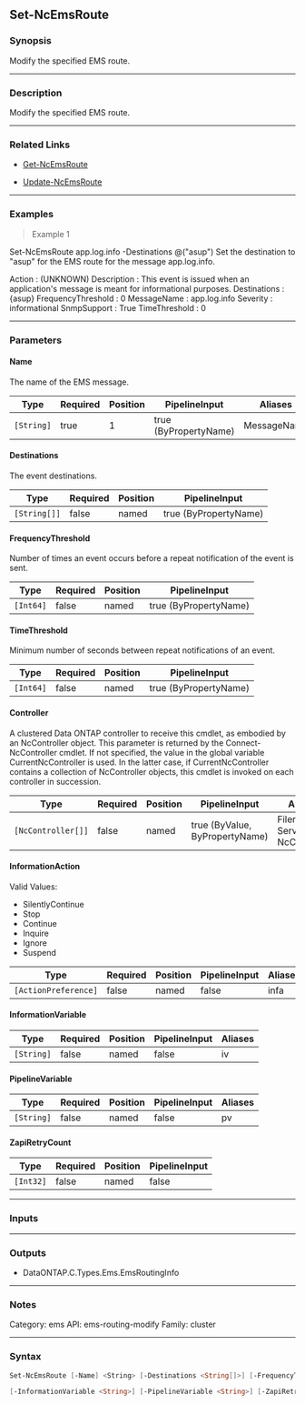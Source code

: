 Set-NcEmsRoute
--------------

### Synopsis
Modify the specified EMS route.

---

### Description

Modify the specified EMS route.

---

### Related Links
* [Get-NcEmsRoute](Get-NcEmsRoute)

* [Update-NcEmsRoute](Update-NcEmsRoute)

---

### Examples
> Example 1

Set-NcEmsRoute app.log.info -Destinations @("asup")
Set the destination to "asup" for the EMS route for the message app.log.info.

Action                      : (UNKNOWN)
Description                 : This event is issued when an application's message is meant for informational purposes.
Destinations                : {asup}
FrequencyThreshold          : 0
MessageName                 : app.log.info
Severity                    : informational
SnmpSupport                 : True
TimeThreshold               : 0

---

### Parameters
#### **Name**
The name of the EMS message.

|Type      |Required|Position|PipelineInput        |Aliases    |
|----------|--------|--------|---------------------|-----------|
|`[String]`|true    |1       |true (ByPropertyName)|MessageName|

#### **Destinations**
The event destinations.

|Type        |Required|Position|PipelineInput        |
|------------|--------|--------|---------------------|
|`[String[]]`|false   |named   |true (ByPropertyName)|

#### **FrequencyThreshold**
Number of times an event occurs before a repeat notification of the event is sent.

|Type     |Required|Position|PipelineInput        |
|---------|--------|--------|---------------------|
|`[Int64]`|false   |named   |true (ByPropertyName)|

#### **TimeThreshold**
Minimum number of seconds between repeat notifications of an event.

|Type     |Required|Position|PipelineInput        |
|---------|--------|--------|---------------------|
|`[Int64]`|false   |named   |true (ByPropertyName)|

#### **Controller**
A clustered Data ONTAP controller to receive this cmdlet, as embodied by an NcController object.  This parameter is returned by the Connect-NcController cmdlet.  If not specified, the value in the global variable CurrentNcController is used.  In the latter case, if CurrentNcController contains a collection of NcController objects, this cmdlet is invoked on each controller in succession.

|Type              |Required|Position|PipelineInput                 |Aliases                          |
|------------------|--------|--------|------------------------------|---------------------------------|
|`[NcController[]]`|false   |named   |true (ByValue, ByPropertyName)|Filer<br/>Server<br/>NcController|

#### **InformationAction**

Valid Values:

* SilentlyContinue
* Stop
* Continue
* Inquire
* Ignore
* Suspend

|Type                |Required|Position|PipelineInput|Aliases|
|--------------------|--------|--------|-------------|-------|
|`[ActionPreference]`|false   |named   |false        |infa   |

#### **InformationVariable**

|Type      |Required|Position|PipelineInput|Aliases|
|----------|--------|--------|-------------|-------|
|`[String]`|false   |named   |false        |iv     |

#### **PipelineVariable**

|Type      |Required|Position|PipelineInput|Aliases|
|----------|--------|--------|-------------|-------|
|`[String]`|false   |named   |false        |pv     |

#### **ZapiRetryCount**

|Type     |Required|Position|PipelineInput|
|---------|--------|--------|-------------|
|`[Int32]`|false   |named   |false        |

---

### Inputs

---

### Outputs
* DataONTAP.C.Types.Ems.EmsRoutingInfo

---

### Notes
Category: ems
API: ems-routing-modify
Family: cluster

---

### Syntax
```PowerShell
Set-NcEmsRoute [-Name] <String> [-Destinations <String[]>] [-FrequencyThreshold <Int64>] [-TimeThreshold <Int64>] [-Controller <NcController[]>] [-InformationAction <ActionPreference>] 
```
```PowerShell
[-InformationVariable <String>] [-PipelineVariable <String>] [-ZapiRetryCount <Int32>] [<CommonParameters>]
```
